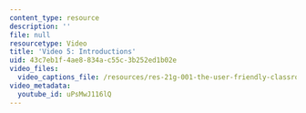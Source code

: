 ```yaml
---
content_type: resource
description: ''
file: null
resourcetype: Video
title: 'Video 5: Introductions'
uid: 43c7eb1f-4ae8-834a-c55c-3b252ed1b02e
video_files:
  video_captions_file: /resources/res-21g-001-the-user-friendly-classroom-fall-2020/videos/video-5-introductions/uPsMwJ116lQ.vtt
video_metadata:
  youtube_id: uPsMwJ116lQ
---
```

